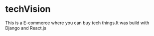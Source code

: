 # techVision
This is a E-commerce where you can buy tech things.It was build with Django and React.js
